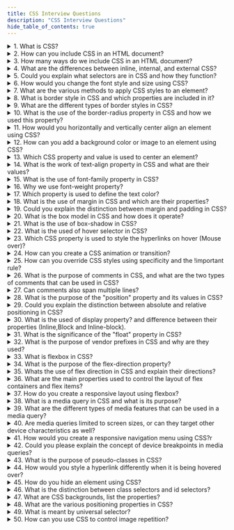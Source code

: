 ```yaml
---
title: CSS Interview Questions
description: "CSS Interview Questions"
hide_table_of_contents: true
---
```


<details>
<summary>1. What is CSS?</summary>
<p>

CSS stands for **Cascading Style Sheets**. It is used to design webpages and control the visual appearance of HTML elements. CSS describes how HTML elements should be displayed on different devices such as desktops, laptops, tablets or other media.

</p>
</details>

<details>
<summary>2. How can you include CSS in an HTML document?</summary>
<p>

CSS can be included in an HTML document by using inline styles, internal stylesheets
within the `<style>` element, or external stylesheets linked via the `<link>` element.

</p>
</details>

<details>
<summary>3. How many ways do we include CSS in an HTML document?</summary>
<p>

There are three ways we include CSS in HTML document : inline css, document css and external css.

</p>
</details>

<details>
<summary>4. What are the differences between inline, internal, and external CSS?</summary>
<p>

There are some differences are given below -

**i. Inline CSS :** Inline CSS is applied directly to HTML elements using the style attribute. It allows you to apply CSS styles to individual HTML tags.

**ii. Internal/ Document CSS :** Document level CSS used `<style>` element in the `<head>` section.

**iii. External CSS :** External CSS is stored in a separate CSS file and linked to the HTML document using the `<link>` element. The CSS file is saved with a `style.css` extension.

</p>

</details>

<details>
<summary>5. Could you explain what selectors are in CSS and how they function?</summary>
<p>
  
Yes, Selectors in CSS are patterns that define which elements in an HTML document should be styled, and they function by selecting specific elements based on their classes, IDs, tag names or other attributes.

**i. Class Selector :** The class selector selects elements based on their class attribute. It is denoted by a dot `(.)` followed by the class name.

**ii. ID Selector :** The ID selector selects elements based on their ID attribute. It is denoted by a hash `(#)` followed by the ID name.

**iii. Tagname Selector :** Tagname selector selects HTML elements based on their tag names. For example, h1, h2, p, etc.

</p>

</details>

<details>
<summary>6. How would you change the font style and size using CSS?</summary>
<p>

To change the font style and size using CSS, you can use the `font-family` and `font-size` properties.

</p>

</details>

<details>
  <summary>7. What are the various methods to apply CSS styles to an element?</summary>
  <p>

There are three ways to apply style to an element :

**Inline Styles :** Inline styles are applied directly to individual HTML elements using
the style attribute.

**Internal Styles :** Internal styles are embedded within the HTML document using the `<style>`
tags in the `<head>` section.

**External Stylesheets :** External stylesheets involve linking an external CSS file to the HTML
document using the `<link>` tag. The CSS code resides in a separate file with a `.css` extension.

  </p>

</details>

<details>
  <summary>8. What is border style in CSS and which properties are included in it?</summary>
  <p>

A border is a decorative or structural element that can be added to HTML elements to visually separate them from other elements. It is a line that surrounds the content of an element and can be customized in terms of color, width, and style.

`border-style` : defines the style of the border line.

`border-color` : sets the color of the border.

`border-width` : sets the thickness or width of the border.

  </p>

</details>

<details>
  <summary>9. What are the different types of border styles in CSS?</summary>
  <p>

There are four types of border style in CSS :

`solid` : Creates a continuous line.👉\_\_\_

`double` : Creates two parallel lines. 👉 ====

`dashed` : Creates a series of short dashes. 👉 ------

`dotted` : Creates a series of small dots.👉 ..........

  </p>

</details>

<details>
  <summary>10. What is the use of the border-radius property in CSS and how we used this property?</summary>
  <p>

The border-radius CSS property is used to round the corners of an element's outer border edge. It provides a way to give elements a rounded appearance.

You can provide value to each corner : For example, `border-radius: 0px 50px 0px 50px;`

The 1st value applies to the top-left corner. The 2nd value applies to the top-right corner. The 3rd value applies to the bottom-right corner. The 4th value applies to the bottom-left corner.

  </p>

</details>

<details>
  <summary>11. How would you horizontally and vertically center align an element using CSS?</summary>
  <p>

To center align an element horizontally and vertically using CSS,
you can use the following CSS properties : `display: flex;` `justify-content: center;` `align-items: center;`

**Example :**

```css
.element {
  display: flex;
  justify-content: center;
  align-items: center;
}
```

  </p>

</details>

<details>
  <summary>12. How can you add a background color or image to an element using CSS?</summary>
  <p>

To add background color in the CSS, you can use this syntax: `background-color: color_name;` and for adding an image in the CSS, you can use this syntax : `background-image: url(" ");`

```css
.element {
  background-color: red;
  background-image: url("path/to/image.jpg");
}
```

  </p>

</details>

<details>
  <summary>13. Which CSS property and value is used to center an element?</summary>
  <p>

`text-align` property with value `center` is used to center an elements.

  </p>

</details>

<details>
  <summary>14. What is the work of text-align property in CSS and what are their values?</summary>
  <p>

The text-align property is used to specify the horizontal alignment of the text within its containing element. It allows you to control how the text is aligned, whether it's aligned to the left, right, center and justified.

There are four values for the text-align property :

`text-align: left;` `text-align: right;` `text-align: center;` `text-align: justify;`

  </p>

</details>

<details>
  <summary>15. What is the use of font-family property in CSS?</summary>
  <p>

The font-family property is used to specify the font family for the text content of an element. It allows you to define a prioritized list of font families to be used for rendering the text. If the first font is not available, the browser will try the next one in the list, and so on.

  </p>

</details>

<details>
  <summary>16. Why we use font-weight property?</summary>
  <p>
    The font-weight property is used to set how thick or thin characters in text should be displayed.
  </p>

</details>

<details>
  <summary>17. Which property is used to define the text color?</summary>
  <p>

The color property is used to define the text color in CSS.

For example : `color : red;`

  </p>

</details>

 <details>
  <summary>18. What is the use of margin in CSS and which are their properties?</summary>
  <p>

The margin is used to refers the space around an element, outside of any defined borders. It creates space between elements and their properties are :

`margin-top` : Specifies the margin on the top side of the element.

`margin-right` : Specifies the margin on the right side of the element.

`margin-bottom` : Specifies the margin on the bottom side of the element.

`margin-left` : Specifies the margin on the left side of the element.

  </p>

 </details>

<details>
  <summary>19. Could you explain the distinction between margin and padding in CSS?</summary>
  <p>

| Margin                                                                                | Padding                                                                                |
| ------------------------------------------------------------------------------------- | -------------------------------------------------------------------------------------- |
| Margin refers to the space outside an element.                                        | Padding refers to the space between an element's content and its border.               |
| Margin creates space between elements.                                                | Padding creates space within the element, inside any defined borders.                  |
| Margin do not have a background color.                                                | Padding can have a background color.                                                   |
| Margin are used for creating spacing between elements.                                | Padding is used for creating space within an element.                                  |
| The margin property can be set individually for each side (top, right, bottom, left). | The padding property can be set individually for each side (top, right, bottom, left). |

  </p>

</details>

<details>
  <summary>20. What is the box model in CSS and how does it operate?</summary>
  <p>

The CSS box model is a fundamental concept that describes how elements on a webpage are rendered and how their dimensions are calculated. It consists of four layers such as content, padding, margin, and border.
It operates by providing a way to control the sizing, spacing, and layout of elements on a web page.

  </p>

</details>

<details>
  <summary>21. What is the use of box-shadow in CSS?</summary>
  <p>

The box-shadow property is used to add one or more shadows to an element. It allows you to create visually appealing effects, such as giving the illusion of depth or highlighting elements.

  </p>

</details>

<details>
  <summary>22. What is the used of hover selector in CSS?</summary>
  <p>

The `:hover` selector is used to apply styles to an element when it is being hovered over by the mouse.
It allows you to add interactive effects to elements on your web page.

  </p>

</details>

<details>
  <summary>23. Which CSS property is used to style the hyperlinks on hover (Mouse over)?</summary>
  <p>

The `a:hover` property is used to define the style on mouse over event.

  </p>

</details>

<details>
  <summary>24. How can you create a CSS animation or transition?</summary>
  <p>

To create a CSS animation or transition, use CSS properties and selectors to define how an element should behave and appear during the animation or transition.

  </p>

</details>

<details>
  <summary>25. How can you override CSS styles using specificity and the !important rule?</summary>
  <p>

To override CSS styles using specificity and the !important rule, use a more specific selector for the element and add !important to the CSS property value.

  </p>

</details>

<details>
  <summary>26. What is the purpose of comments in CSS, and what are the two types of comments that can be used in CSS?</summary>
  <p>

The purpose of comments in CSS is to add notes, explanations, or reminders within the code.

There are two type of comments :

Single Line : Single line comment denoted by `//`

Multi Line : Muti line comment denoted by `/*  */`

  </p>

</details>

<details>
  <summary>27. Can comments also span multiple lines?</summary>
  <p>

Yes, comments can also span multiple lines.

  </p>

</details>

<details>
  <summary>28. What is the purpose of the "position" property and its values in CSS?</summary>
  <p>

The position property is used to set the position to the CSS element accordingly.

There are five different types of positions in css :

`static` : The static position is by default position. It does not provide any effect.

`relative` : The relative position is the relative to original position or nearest element.

`sticky` : A sticky element are relative and fixed, its depending on the scroll position.

`fixed` : Fixed is set with respect to viewport. Removed from normal flow.

`absolute` : It is relative to parent element. This element is positioned relative to the first parent element and absolute to its child elements.

  </p>

</details>

<details>
  <summary>29. Could you explain the distinction between absolute and relative positioning in CSS?
</summary>
  <p>

Absolute position is relative to parent element.
Relative position is relative to original position.

  </p>

</details>

<details>
  <summary>30. What is the used of display property? and difference between their properties (Inline,Block and Inline-block).</summary>
  <p>

The display property in CSS is used to control the layout and behavior of elements. There are three commonly used display properties: `inline`, `block` and `inline-block`.

| Inline                             | Block                             | Inline-Block                     |
| ---------------------------------- | --------------------------------- | -------------------------------- |
| Does not start from new line.      | Start from new line.              | Start from same line.            |
| Take required space.               | Take complete space horizontally. | Take required space.             |
| We can't provide height and width. | We can provide height and width.  | We can provide height and width. |

  </p>

</details>

<details>
  <summary>31. What is the significance of the "float" property in CSS?</summary>
  <p>

The "float" property in CSS is used to control the positioning and layout of elements within a document flow.

  </p>

</details>

<details>
  <summary>32. What is the purpose of vendor prefixes in CSS and why are they used?</summary>
  <p>

The purpose of vendor prefixes is to allow browser vendors to implement new CSS features before they are standardized feedback from developers and the community. It is used to implement non-standard CSS features in different web browsers.

  </p>

</details>

<details>
  <summary>33. What is flexbox in CSS?</summary>
  <p>

Flexbox stands for flexible box. To align cards flexibly inside to container. Flexbox make it simple to align items vertically and horizontally using rows and columns. Flexbox makes it easier to design a flexible responsive layout of a webpage.

  </p>

</details>

<details>
  <summary>34. What is the purpose of the flex-direction property?</summary>
  <p>

The flex-direction property determines whether flex items are arranged horizontally or vertically within a flex container by defining the direction.

  </p>

</details>

<details>
  <summary>35. Whats the use of flex direction in CSS and explain their directions?</summary>
  <p>

Flex direction are used to define the direction of child item are placed in the flex container.

There are four flex directions in CSS :

`flex-direction: row;` : By default direction is row. Child items are are Left to Right direction.

`flex-direction: row-reverse;` : Child item are Right to Left direction.

`flex-direction: column;` : Child items are Top to Bottom direction.

`flex-direction: column-reverse;` : Child items are Bottom to Top direction.

  </p>

</details>

<details>
  <summary>36. What are the main properties used to control the layout of flex containers and flex items?</summary>
  <p>

The main properties used to control the layout of flex containers and flex items are :

`display` : Sets the element as a flex container.

`flex-direction` : It determines the direction row or column within the flex container.

`justify-content` : Aligns flex items along the main axis.

`align-items` : Aligns flex items along the cross axis.

  </p>

</details>

<details>
  <summary>37. How do you create a responsive layout using flexbox?</summary>
  <p>

To create a responsive layout using flexbox, you can use media queries to change the flex container's properties, such as flex-direction, flex-wrap, and justify-content, based on different screen sizes.

  </p>

</details>

<details>
  <summary>38. What is a media query in CSS and what is its purpose?</summary>
  <p>

A media query in CSS is a technique used to apply different styles based on the characteristics of the device or viewport, such as screen size allowing for responsive design and optimized user experiences across various devices and screen sizes.

  </p>

</details>

<details>
  <summary>39. What are the different types of media features that can be used in a media query?</summary>
  <p>

Media queries in CSS allow you to target and customize styles based on various device characteristics such as screen size, aspect ratio, orientation, resolution, color, and more, enabling precise styling adjustments for different devices.

  </p>

</details>

<details>
  <summary> 40. Are media queries limited to screen sizes, or can they target other device characteristics as well?</summary>
  <p>

Media queries can target more than just screen sizes; they can also be used to customize styles based on various device characteristics like screen size, aspect ratio, resolution, color, input capabilities (mouse or touchscreen), and even the user's preferred display mode (light or dark), providing a flexible way to adapt designs to different devices and user preferences.

  </p>

</details>

<details>
  <summary>41. How would you create a responsive navigation menu using CSS?r</summary>
  <p>

To create a responsive navigation menu using CSS, you can used CSS media queries, flexbox, or CSS grid to adjust the structure and visual presentation of the menu based on the screen size or device, and user-friendly across different devices and viewport sizes.

  </p>

</details>

<details>
  <summary>42. Could you please explain the concept of device breakpoints in media queries?</summary>
  <p>

Media queries allow you to create responsive websites on all screen sizes from desktop to mobile.

Small mobile device : less than `600px`

Normal mobile device : greater than `600px` and less than `768px`

Tablets : greater than `768px` and less than `992px`

Laptops / desktops : greater than `992px` and less than `1200px`

TV/Large desktop : greater than `1200px`

  </p>

</details>

<details>
  <summary>43. What is the purpose of pseudo-classes in CSS?</summary>
  <p>

The purpose of the pseudo-classes in CSS enable the selection and styling of elements based on various conditions, allowing for dynamic and interactive styling based on user interactions.

  </p>

</details>

<details>
  <summary>44. How would you style a hyperlink differently when it is being hovered over?</summary>
  <p>

To style a hyperlink differently when it is being hovered over, you can use CSS and the `:hover` pseudo-class to apply specific styles when the mouse hovers over the link, allowing you to change its color, or add effects.

 </p>

 </details>

<details>
  <summary>45. How do you hide an element using CSS?</summary>
  <p>

To hide an element using CSS, you can use the `display` property and set value to `none`, which removes the element from the page flow and makes it invisible.

  </p>

</details>

<details>
  <summary>46. What is the distinction between class selectors and id selectors?</summary>
  <p>

Class selectors are used to target multiple elements with the same class name and it is denoted by `(.)`, while id selectors are used to target a unique element with a specific id attribute value and it is denoted by `(#)`.

  </p>

</details>

<details>
  <summary>47. What are CSS backgrounds, list the properties?</summary>
  <p>

The CSS backgrounds are used to style and customize the background of an element, and there are some main properties `background-color`, `background-image`, `background-repeat` and more.

  </p>

</details>

<details>
  <summary>48. What are the various positioning properties in CSS?</summary>
  <p>

The various positioning properties in CSS are `static`, `relative`, `absolute`, `fixed` and `sticky` which determine how elements are positioned and interact with the document flow.

  </p>

</details>

<details>
  <summary>49. What is meant by universal selector?</summary>
  <p>
 
 The universal selector is a CSS selector denoted by an asterisk (*) symbol. It is used to select all elements in an HTML document.

  </p>

</details>

<details>
  <summary>50. How can you use CSS to control image repetition?</summary>
  <p>

By using `background-repeat` property, we can control image repetition.

**Example :**

```css
h3 {
  background-repeat: none;
}
```

  </p>

</details>
